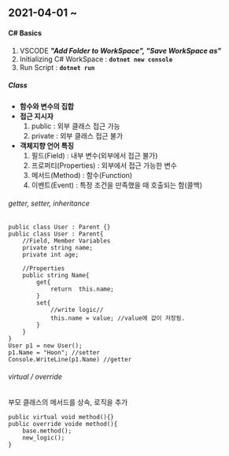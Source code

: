 <h2>2021-04-01 ~ </h2> 
<h4>C# Basics</h4>
<ol>
    <li> VSCODE <i><b>"Add Folder to WorkSpace", "Save WorkSpace as"</b></i></li>
    <li> Initializing C# WorkSpace : <code><b>dotnet new console</b></code></li>
    <li> Run Script : <code><b>dotnet run</b></code></li>
</ol>

<h5>Class</h5>
<ul>
    <li><b>함수와 변수의 집합</b></li>
    <li><b>접근 지시자</b>
        <ol>
        <li>public : 외부 클래스 접근 가능</li>
        <li>private : 외부 클래스 접근 불가</li>
        </ol>
    </li>
    <li><b>객체지향 언어 특징</b>
        <ol>
        <li>필드(Field) : 내부 변수(외부에서 접근 불가)</li>
        <li>프로퍼티(Properties) : 외부에서 접근 가능한 변수</li>
        <li>메서드(Method) : 함수(Function)</li>
        <li>이벤트(Event) : 특정 조건을 만족했을 때 호출되는 함(콜백)</li>
        </ol>
    </li>
</ul>
<h6>getter, setter, inheritance</h6>

```
public class User : Parent {}
public class User : Parent{
    //Field, Member Variables
    private string name;
    private int age;

    //Properties
    public string Name{
        get{
            return  this.name;
        }
        set{
            //write logic//
            this.name = value; //value에 값이 저장됨.
        }
    }
}
User p1 = new User();
p1.Name = "Hoon"; //setter
Console.WriteLine(p1.Name) //getter
```

<h6>virtual / override</h6>
부모 클래스의 메서드를 상속, 로직을 추가<br>

```
public virtual void method(){}
public override voide method(){
    base.method();
    new_logic();
}
```
